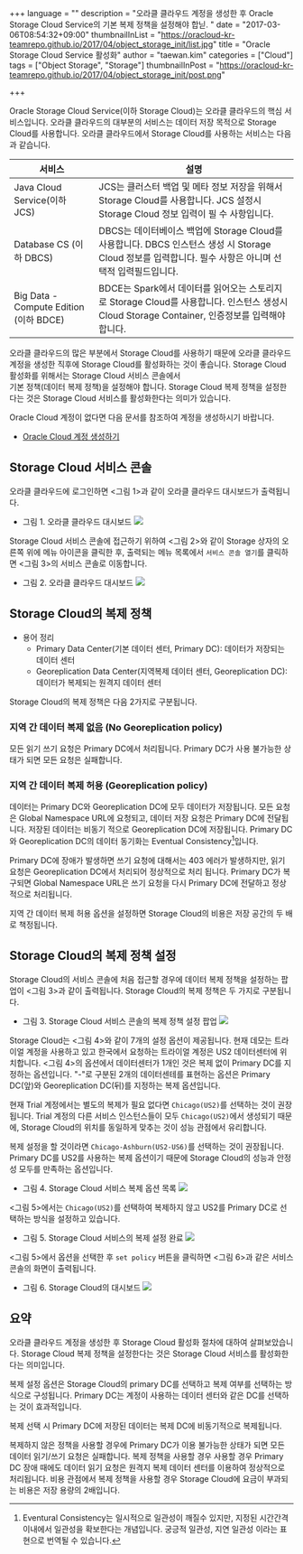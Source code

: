 +++
language = ""
description = "오라클 클라우드 계정을 생성한 후 Oracle Storage Cloud Service의 기본 복제 정책을 설정해야 합닏. "
date = "2017-03-06T08:54:32+09:00"
thumbnailInList = "https://oracloud-kr-teamrepo.github.io/2017/04/object_storage_init/list.jpg"
title = "Oracle Storage Cloud Service 활성화"
author = "taewan.kim"
categories = ["Cloud"]
tags = ["Object Storage", "Storage"]
thumbnailInPost = "https://oracloud-kr-teamrepo.github.io/2017/04/object_storage_init/post.png"

+++

Oracle Storage Cloud Service(이하 Storage Cloud)는 오라클 클라우드의 핵심 서비스입니다.
오라클 클라우드의 대부분의 서비스는 데이터 저장 목적으로 Storage Cloud를 사용합니다.
오라클 클라우드에서 Storage Cloud를 사용하는 서비스는 다음과 같습니다.

| 서비스 | 설명 |
| --- | --- |
| Java Cloud Service(이하 JCS)| JCS는 클러스터 백업 및 메타 정보 저장을 위해서 Storage Cloud를 사용합니다. JCS 설정시 Storage Cloud 정보 입력이 필 수 사항입니다.|
| Database CS (이하 DBCS) | DBCS는 데이터베이스 백업에 Storage Cloud를 사용합니다. DBCS 인스턴스 생성 시 Storage Cloud 정보를 입력합니다. 필수 사항은 아니며 선택적 입력필드입니다.|
| Big Data - Compute Edition (이하 BDCE) | BDCE는 Spark에서 데이터를 읽어오는 스토리지로 Storage Cloud를 사용합니다. 인스턴스 생성시 Cloud Storage Container, 인증정보를 입력해야 합니다.|

오라클 클라우드의 많은 부분에서 Storage Cloud를 사용하기 때문에 오라클 클라우드 계정을 생성한 직후에
Storage Cloud를 활성화하는 것이 좋습니다. Storage Cloud 활성화를 위해서는 Storage Cloud 서비스 콘솔에서  
기본 정책(데이터 복제 정책)을 설정해야 합니다.
Storage Cloud 복제 정책을 설정한다는 것은 Storage Cloud 서비스를 활성화한다는 의미가 있습니다.

Oracle Cloud 계정이 없다면 다음 문서를 참조하여 계정을 생성하시기 바랍니다.

- [Oracle Cloud 계정 생성하기](http://www.oracloud.kr/post/accont/)

## Storage Cloud 서비스 콘솔

오라클 클라우드에 로그인하면 <그림 1>과 같이 오라클 클라우드 대시보드가 출력됩니다.

- 그림 1. 오라클 클라우드 대시보드
![](https://oracloud-kr-teamrepo.github.io/2017/04/object_storage_init/ocdashboard.jpg
)

Storage Cloud 서비스 콘솔에 접근하기 위하여 <그림 2>와 같이 Storage 상자의 오른쪽 위에 메뉴 아이콘을 클릭한 후, 출력되는 메뉴 목록에서 ```서비스 콘솔 열기```를 클릭하면 <그림 3>의 서비스 콘솔로 이동합니다.

- 그림 2. 오라클 클라우드 대시보드
![](https://oracloud-kr-teamrepo.github.io/2017/04/object_storage_init/ocdashboard2.jpg)

## Storage Cloud의 복제 정책

- 용어 정리
  - Primary Data Center(기본 데이터 센터, Primary DC): 데이터가 저장되는 데이터 센터
  - Georeplication Data Center(지역복제 데이터 센터, Georeplication DC): 데이터가 복제되는 원격지 데이터 센터

Storage Cloud의 복제 정책은 다음 2가지로 구분됩니다.

### 지역 간 데이터 복제 없음 (No Georeplication policy)

모든 읽기 쓰기 요청은 Primary DC에서 처리됩니다. Primary DC가 사용 불가능한 상태가 되면 모든 요청은 실패합니다.

### 지역 간 데이터 복제 허용 (Georeplication policy)

데이터는 Primary DC와 Georeplication DC에 모두 데이터가 저장됩니다. 모든 요청은 Global Namespace URL에 요청되고,
데이터 저장 요청은 Primary DC에 전달됩니다. 저장된 데이터는 비동기 적으로 Georeplication DC에 저장됩니다.
Primary DC와 Georeplication DC의 데이터 동기화는 Eventual Consistency[^1]입니다.

Primary DC에 장애가 발생하면 쓰기 요청에 대해서는 403 에러가 발생하지만, 읽기 요청은 Georeplication DC에서 처리되어 정상적으로 처리 됩니다. Primary DC가 복구되면 Global Namespace URL은 쓰기 요청을 다시 Primary DC에 전달하고 정상적으로 처리됩니다.

지역 간 데이터 복제 허용 옵션을 설정하면 Storage Cloud의 비용은 저장 공간의 두 배로 책정됩니다.

[^1]: Eventural Consistency는 일시적으로 일관성이 깨질수 있지만, 지정된 시간간격 이내에서 일관성을 확보한다는 개념입니다. 궁긍적 일관성, 지연 일관성 이라는 표현으로 번역될 수 있습니다.  

## Storage Cloud의 복제 정책 설정

Storage Cloud의 서비스 콘솔에 처음 접근할 경우에 데이터 복제 정책을 설정하는 팝업이 <그림 3>과 같이 출력됩니다.
Storage Cloud의 복제 정책은 두 가지로 구분됩니다.

- 그림 3. Storage Cloud 서비스 콘솔의 복제 정책 설정 팝업
![](https://oracloud-kr-teamrepo.github.io/2017/04/object_storage_init/policy01.jpg)

Storage Cloud는 <그림 4>와 같이 7개의 설정 옵션이 제공됩니다. 현재 데모는 트라이얼 계정을 사용하고 있고
한국에서 요청하는 트라이얼 계정은 US2 데이터센터에 위치합니다. <그림 4>의 옵션에서 데이터센터가 1개인 것은
복제 없이 Primary DC를 지정하는 옵션입니다. "-"로 구분된 2개의 데이터센테를 표현하는 옵션은 Primary DC(앞)와
Georeplication DC(뒤)를 지정하는 복제 옵션입니다.

현재 Trial 계정에서는 별도의 복제가 필요 없다면 ```Chicago(US2)```를 선택하는 것이 권장됩니다.
Trial 계정의 다른 서비스 인스턴스들이 모두 ```Chicago(US2)```에서 생성되기 때문에, Storage Cloud의 위치를
동일하게 맞추는 것이 성능 관점에서 유리합니다.

복제 설정을 할 것이라면 ```Chicago-Ashburn(US2-US6)```를 선택하는 것이 권장됩니다. Primary DC를 US2를 사용하는 복제 옵션이기 때문에
Storage Cloud의 성능과 안정성 모두를 만족하는 옵션입니다.

- 그림 4. Storage Cloud 서비스 복제 옵션 목록
![](https://oracloud-kr-teamrepo.github.io/2017/04/object_storage_init/policy02.jpg)

<그림 5>에서는 ```Chicago(US2)```를 선택하여 복제하지 않고 US2를 Primary DC로 선택하는 방식을 설정하고 있습니다.

- 그림 5. Storage Cloud 서비스의 복제 설정 완료
![](https://oracloud-kr-teamrepo.github.io/2017/04/object_storage_init/policy03.jpg)

<그림 5>에서 옵션을 선택한 후 ```set policy``` 버튼을 클릭하면 <그림 6>과 같은 서비스 콘솔의 화면이 출력됩니다.

- 그림 6. Storage Cloud의 대시보드
![](https://oracloud-kr-teamrepo.github.io/2017/04/object_storage_init/sc_dashboard.jpg)

## 요약

오라클 클라우드 계정을 생성한 후 Storage Cloud 활성화 절차에 대하여 살펴보았습니다.
Storage Cloud 복제 정책을 설정한다는 것은 Storage Cloud 서비스를 활성화한다는 의미입니다.

복제 설정 옵션은 Storage Cloud의 primary DC를 선택하고 복제 여부를 선택하는 방식으로 구성됩니다.
Primary DC는 계정이 사용하는 데이터 센터와 같은 DC를 선택하는 것이 효과적입니다.

복제 선택 시 Primary DC에 저장된 데이터는 복제 DC에 비동기적으로 복제됩니다.

복제하지 않은 정책을 사용할 경우에 Primary DC가 이용 불가능한 상태가 되면 모든 데이터 읽기/쓰기 요청은 실패합니다.
복제 정책을 사용할 경우 사용할 경우 Primary DC 장애 때에도 데이터 읽기 요청은 원격지 복제 데이터 센터를 이용하여 정상적으로 처리됩니다.
비용 관점에서 복제 정책을 사용할 경우 Storage Cloud에 요금이 부과되는 비용은 저장 용량의 2배입니다.
